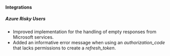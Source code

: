 
#### Integrations
##### Azure Risky Users
- Improved implementation for the handling of empty responses from Microsoft services.
- Added an informative error message when using an *authorization_code* that lacks permissions to create a *refresh_token*. 

